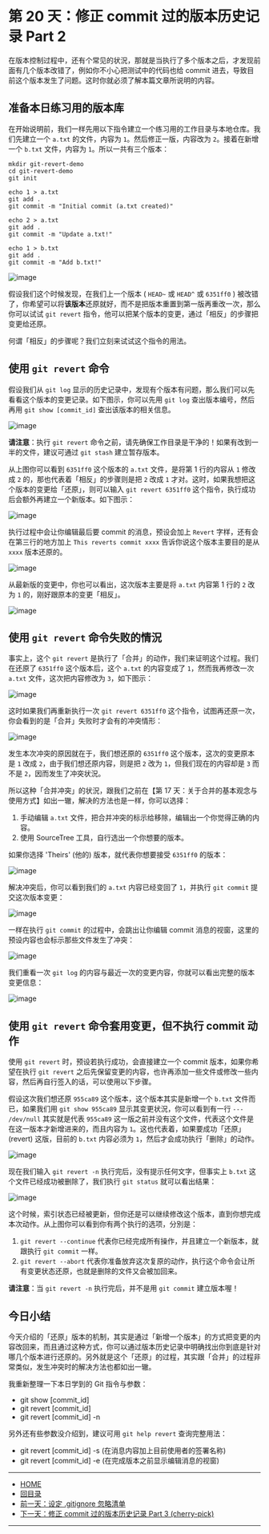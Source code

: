 第 20 天：修正 commit 过的版本历史记录 Part 2
=============================================================

在版本控制过程中，还有个常见的状況，那就是当执行了多个版本之后，才发现前面有几个版本改错了，例如你不小心把测试中的代码也给 commit 进去，导致目前这个版本发生了问题。这时你就必须了解本篇文章所说明的内容。

准备本日练习用的版本库
----------------------

在开始说明前，我们一样先用以下指令建立一个练习用的工作目录与本地仓库。我们先建立一个 `a.txt` 的文件，内容为 `1`。然后修正一版，内容改为 `2`。接着在新增一个 `b.txt` 文件，内容为 `1`。所以一共有三个版本：

	mkdir git-revert-demo
	cd git-revert-demo
	git init

	echo 1 > a.txt
	git add .
	git commit -m "Initial commit (a.txt created)"

	echo 2 > a.txt
	git add .
	git commit -m "Update a.txt!"

	echo 1 > b.txt
	git add .
	git commit -m "Add b.txt!"

![image](figures/20/01.png)

假设我们这个时候发现，在我们上一个版本 ( `HEAD~` 或 `HEAD^` 或 `6351ff0` ) 被改错了，你希望可以将**该版本**还原就好，而不是把版本重置到第一版再重改一次，那么你可以试试 `git revert` 指令，他可以把某个版本的变更，通过「相反」的步骤把变更给还原。

何谓「相反」的步骤呢？我们立刻来试试这个指令的用法。


使用 `git revert` 命令
-----------------------

假设我们从 `git log` 显示的历史记录中，发现有个版本有问题，那么我们可以先看看这个版本的变更记录。如下图示，你可以先用 `git log` 查出版本编号，然后再用 `git show [commit_id]` 查出该版本的相关信息。

![image](figures/20/02.png)

**请注意**：执行 `git revert` 命令之前，请先确保工作目录是干净的！如果有改到一半的文件，建议可通过 `git stash` 建立暂存版本。

从上图你可以看到 `6351ff0` 这个版本的 `a.txt` 文件，是将第 1 行的内容从 `1` 修改成 `2` 的，那也代表着「相反」的步骤则是把 `2` 改成 `1` 才对。这时，如果我想把这个版本的变更给「还原」，则可以输入 `git revert 6351ff0` 这个指令，执行成功后会额外再建立一个新版本。如下图示：

![image](figures/20/03.png)

执行过程中会让你编辑最后要 commit 的消息，预设会加上 `Revert` 字样，还有会在第三行的地方加上 `This reverts commit xxxx` 告诉你说这个版本主要目的是从 `xxxx` 版本还原的。

![image](figures/20/04.png)

从最新版的变更中，你也可以看出，这次版本主要是将 `a.txt` 内容第 1 行的 `2` 改为 `1` 的，刚好跟原本的变更「相反」。

![image](figures/20/05.png)


使用 `git revert` 命令失败的情況
--------------------------------

事实上，这个 `git revert` 是执行了「合并」的动作，我们来证明这个过程。我们在还原了 `6351ff0` 这个版本后，这个 `a.txt` 的内容变成了 `1`，然而我再修改一次 `a.txt` 文件，这次把内容修改为 `3`，如下图示：

![image](figures/20/06.png)

这时如果我们再重新执行一次 `git revert 6351ff0` 这个指令，试图再还原一次，你会看到的是「合并」失败时才会有的冲突情形：

![image](figures/20/07.png)

发生本次冲突的原因就在于，我们想还原的 `6351ff0` 这个版本，这次的变更原本是 `1` 改成 `2`，由于我们想还原内容，则是把 `2` 改为 `1`，但我们现在的内容却是 `3` 而不是 `2`，因而发生了冲突状況。

所以这种「合并冲突」的状況，跟我们之前在【第 17 天：关于合并的基本观念与使用方式】如出一辙，解决的方法也是一样，你可以选择：

1. 手动编辑 `a.txt` 文件，把合并冲突的标示给移除，编辑出一个你觉得正确的内容。
2. 使用 SourceTree 工具，自行选出一个你想要的版本。

如果你选择 'Theirs' (他的) 版本，就代表你想要接受 `6351ff0` 的版本：

![image](figures/20/08.png)

解决冲突后，你可以看到我们的 `a.txt` 内容已经变回了 `1`，并执行 `git commit` 提交这次版本变更：

![image](figures/20/09.png)

一样在执行 `git commit` 的过程中，会跳出让你编辑 commit 消息的视窗，这里的预设内容也会标示那些文件发生了冲突：

![image](figures/20/10.png)

我们重看一次 `git log` 的内容与最近一次的变更内容，你就可以看出完整的版本变更信息：

![image](figures/20/11.png)


使用 `git revert` 命令套用变更，但不执行 commit 动作
---------------------------------------------------

使用 `git revert` 时，预设若执行成功，会直接建立一个 commit 版本，如果你希望在执行 `git revert` 之后先保留变更的内容，也许再添加一些文件或修改一些内容，然后再自行签入的话，可以使用以下步骤。

假设这次我们想还原 `955ca89` 这个版本，这个版本其实是新增一个 `b.txt` 文件而已，如果我们用 `git show 955ca89` 显示其变更状況，你可以看到有一行 `--- /dev/null` 其实就是代表 `955ca89` 这一版之前并没有这个文件，代表这个文件是在这一版本才新增进来的，而且内容为 `1`。这也代表着，如果要成功「还原」(revert) 这版，目前的 `b.txt` 内容必须为 `1`，然后才会成功执行「删除」的动作。

![image](figures/20/12.png)

现在我们输入 `git revert -n` 执行完后，没有提示任何文字，但事实上 `b.txt` 这个文件已经成功被删除了，我们执行 `git status` 就可以看出结果：

![image](figures/20/13.png)

这个时候，索引状态已经被更新，但你还是可以继续修改这个版本，直到你想完成本次动作。从上图你可以看到你有两个执行的选项，分別是：

1. `git revert --continue` 代表你已经完成所有操作，并且建立一个新版本，就跟执行 `git commit` 一样。
2. `git revert --abort` 代表你准备放弃这次复原的动作，执行这个命令会让所有变更状态还原，也就是删除的文件又会被加回来。

**请注意**：当 `git revert -n` 执行完后，并不是用 `git commit` 建立版本喔！


今日小结
-------

今天介绍的「还原」版本的机制，其实是通过「新增一个版本」的方式把变更的内容改回来，而且通过这种方式，你可以通过版本历史记录中明确找出你到底是针对哪几个版本进行还原的。另外就是这个「还原」的过程，其实跟「合并」的过程非常类似，发生冲突时的解决方法也都如出一辙。

我重新整理一下本日学到的 Git 指令与参数：

* git show [commit_id]
* git revert [commit_id]
* git revert [commit_id] -n

另外还有些参数没介绍到，建议可用 `git help revert` 查询完整用法：

* git revert [commit_id] -s	(在消息内容加上目前使用者的签署名称)
* git revert [commit_id] -e (在完成版本之前显示编辑消息的视窗)


-------
* [HOME](../README)
* [回目录](README)
* [前一天：设定 .gitignore 忽略清单](19)
* <a href="21.md">下一天：修正 commit 过的版本历史记录 Part 3 (cherry-pick)</a>

-------


